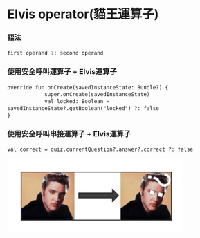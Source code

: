 # Elvis operator(貓王運算子)

### 語法
	first operand ?: second operand

### 使用安全呼叫運算子 + Elvis運算子
	override fun onCreate(savedInstanceState: Bundle?) {
	            super.onCreate(savedInstanceState)
	            val locked: Boolean = savedInstanceState?.getBoolean("locked") ?: false
	}


### 使用安全呼叫串接運算子 + Elvis運算子
	val correct = quiz.currentQuestion?.answer?.correct ?: false


![Elvis operator](pic1.png)
